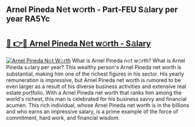 ## Arnel Pineda N𝚎t w𝚘rth - Part-FEU S𝚊lary per year RA5Yc

# <h2><a href="http://gc3dc0.nevu.top/?p=Arnel+Pineda">🔗 👉🔴 Arnel Pineda N𝚎t w𝚘rth - S𝚊lary</a></h2>

[![Arnel Pineda N𝚎t W𝚘rth](https://i.imgur.com/Oavwk0R.jpeg)](http://gc3dc0.nevu.top/?p=Arnel+Pineda)
What is Arnel Pineda n𝚎t w𝚘rth? What is Arnel Pineda s𝚊lary per year?
This wealthy person's Arnel Pineda net worth is substantial, making him one of the richest figures in his sector. His yearly remuneration is impressive, but Arnel Pineda net worth is rumored to be even larger as a result of his diverse business activities and extensive real estate portfolio. With a Arnel Pineda net worth that ranks him among the world's richest, this man is celebrated for his business savvy and financial acumen. This rich individual, whose Arnel Pineda net worth is in the billions and who earns an impressive salary, is a prime example of the force of commitment, hard work, and financial wisdom.
